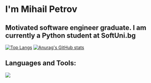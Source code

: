 <h1>I'm Mihail Petrov</h1>

<h2>Motivated software engineer graduate. I am currently a Python student at SoftUni.bg</h2>

[![Top Langs](https://github-readme-stats.vercel.app/api/top-langs/?username=Mihail0708&layout=compact)](https://github.com/anuraghazra/github-readme-stats)
[![Anurag's GitHub stats](https://github-readme-stats.vercel.app/api?username=Mihail0708)](https://github.com/anuraghazra/github-readme-stats)

<h2>Languages and Tools:</h2>
<img src="https://skillicons.dev/icons?i=py,js,html,css,django,vscode,docker" />
